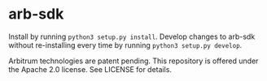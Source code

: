 # arb-sdk

Install by running `python3 setup.py install`. Develop changes to
arb-sdk without re-installing every time by running `python3 setup.py
develop`.

Arbitrum technologies are patent pending. This repository is offered under the Apache 2.0 license. See LICENSE for details.
